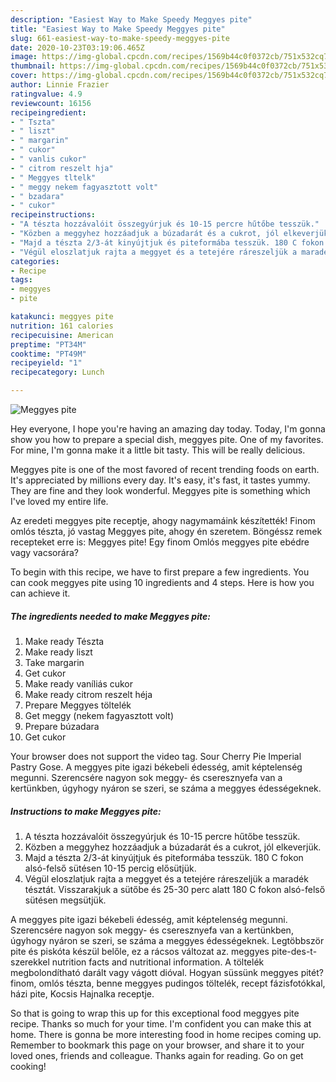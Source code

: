 ```yaml
---
description: "Easiest Way to Make Speedy Meggyes pite"
title: "Easiest Way to Make Speedy Meggyes pite"
slug: 661-easiest-way-to-make-speedy-meggyes-pite
date: 2020-10-23T03:19:06.465Z
image: https://img-global.cpcdn.com/recipes/1569b44c0f0372cb/751x532cq70/meggyes-pite-recept-foto.jpg
thumbnail: https://img-global.cpcdn.com/recipes/1569b44c0f0372cb/751x532cq70/meggyes-pite-recept-foto.jpg
cover: https://img-global.cpcdn.com/recipes/1569b44c0f0372cb/751x532cq70/meggyes-pite-recept-foto.jpg
author: Linnie Frazier
ratingvalue: 4.9
reviewcount: 16156
recipeingredient:
- " Tszta"
- " liszt"
- " margarin"
- " cukor"
- " vanlis cukor"
- " citrom reszelt hja"
- " Meggyes tltelk"
- " meggy nekem fagyasztott volt"
- " bzadara"
- " cukor"
recipeinstructions:
- "A tészta hozzávalóit összegyúrjuk és 10-15 percre hűtőbe tesszük."
- "Közben a meggyhez hozzáadjuk a búzadarát és a cukrot, jól elkeverjük."
- "Majd a tészta 2/3-át kinyújtjuk és piteformába tesszük. 180 C fokon alsó-felső sütésen 10-15 percig elősütjük."
- "Végül eloszlatjuk rajta a meggyet és a tetejére ráreszeljük a maradék tésztát. Visszarakjuk a sütőbe és 25-30 perc alatt 180 C fokon alsó-felső sütésen megsütjük."
categories:
- Recipe
tags:
- meggyes
- pite

katakunci: meggyes pite 
nutrition: 161 calories
recipecuisine: American
preptime: "PT34M"
cooktime: "PT49M"
recipeyield: "1"
recipecategory: Lunch

---
```



![Meggyes pite](https://img-global.cpcdn.com/recipes/1569b44c0f0372cb/751x532cq70/meggyes-pite-recept-foto.jpg)

Hey everyone, I hope you're having an amazing day today. Today, I'm gonna show you how to prepare a special dish, meggyes pite. One of my favorites. For mine, I'm gonna make it a little bit tasty. This will be really delicious.

Meggyes pite is one of the most favored of recent trending foods on earth. It's appreciated by millions every day. It's easy, it's fast, it tastes yummy. They are fine and they look wonderful. Meggyes pite is something which I've loved my entire life.

Az eredeti meggyes pite receptje, ahogy nagymamáink készítették! Finom omlós tészta, jó vastag Meggyes pite, ahogy én szeretem. Böngéssz remek recepteket erre is: Meggyes pite! Egy finom Omlós meggyes pite ebédre vagy vacsorára?


To begin with this recipe, we have to first prepare a few ingredients. You can cook meggyes pite using 10 ingredients and 4 steps. Here is how you can achieve it.

<!--inarticleads1-->

##### The ingredients needed to make Meggyes pite:

1. Make ready  Tészta
1. Make ready  liszt
1. Take  margarin
1. Get  cukor
1. Make ready  vaníliás cukor
1. Make ready  citrom reszelt héja
1. Prepare  Meggyes töltelék
1. Get  meggy (nekem fagyasztott volt)
1. Prepare  búzadara
1. Get  cukor


Your browser does not support the video tag. Sour Cherry Pie Imperial Pastry Gose. A meggyes pite igazi békebeli édesség, amit képtelenség megunni. Szerencsére nagyon sok meggy- és cseresznyefa van a kertünkben, úgyhogy nyáron se szeri, se száma a meggyes édességeknek. 

<!--inarticleads2-->

##### Instructions to make Meggyes pite:

1. A tészta hozzávalóit összegyúrjuk és 10-15 percre hűtőbe tesszük.
1. Közben a meggyhez hozzáadjuk a búzadarát és a cukrot, jól elkeverjük.
1. Majd a tészta 2/3-át kinyújtjuk és piteformába tesszük. 180 C fokon alsó-felső sütésen 10-15 percig elősütjük.
1. Végül eloszlatjuk rajta a meggyet és a tetejére ráreszeljük a maradék tésztát. Visszarakjuk a sütőbe és 25-30 perc alatt 180 C fokon alsó-felső sütésen megsütjük.


A meggyes pite igazi békebeli édesség, amit képtelenség megunni. Szerencsére nagyon sok meggy- és cseresznyefa van a kertünkben, úgyhogy nyáron se szeri, se száma a meggyes édességeknek. Legtöbbször pite és piskóta készül belőle, ez a rácsos változat az. meggyes pite-des-t-szerekkel nutrition facts and nutritional information. A töltelék megbolondítható darált vagy vágott dióval. Hogyan süssünk meggyes pitét? finom, omlós tészta, benne meggyes pudingos töltelék, recept fázisfotókkal, házi pite, Kocsis Hajnalka receptje. 

So that is going to wrap this up for this exceptional food meggyes pite recipe. Thanks so much for your time. I'm confident you can make this at home. There is gonna be more interesting food in home recipes coming up. Remember to bookmark this page on your browser, and share it to your loved ones, friends and colleague. Thanks again for reading. Go on get cooking!
